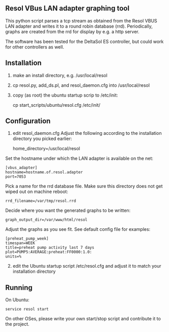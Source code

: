 ## Resol VBus LAN adapter graphing tool

This python script parses a tcp stream as obtained from the Resol VBUS LAN adapter and writes it to a round robin database (rrd). Periodically, graphs are created from the rrd for display by e.g. a http server.

The software has been tested for the DeltaSol ES controller, but could work for other controllers as well.

## Installation

1. make an install directory, e.g. /usr/local/resol
2. cp resol.py, add_ds.pl, and resol_daemon.cfg into /usr/local/resol
3. copy (as root) the ubuntu startup scrip to /etc/init:

   cp start_scripts/ubuntu/resol.cfg /etc/init/

## Configuration

1. edit resol_daemon.cfg
  Adjust the following according to the installation directory you picked earlier:

    home_directory=/usr/local/resol

  Set the hostname under which the LAN adapter is available on the net:

    [vbus_adapter]
    hostname=hostname.of.resol.adapter
    port=7053

  Pick a name for the rrd database file. Make sure this directory does not get wiped out on machine reboot:

    rrd_filename=/var/tmp/resol.rrd

  Decide where you want the generated graphs to be written:

    graph_output_dir=/var/www/html/resol

  Adjust the graphs as you see fit. See default config file for examples:

    [preheat_pump_week]
    timespan=WEEK
    title=preheat pump activity last 7 days
    plot=PUMP5:AVERAGE:preheat:FF0000:1.0:
    units=%

2. edit the Ubuntu startup script /etc/resol.cfg and adjust it to match your installation directory

## Running

On Ubuntu:

    service resol start

On other OSes, please write your own start/stop script and contribute it to the project.
